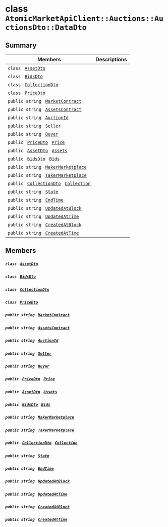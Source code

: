 # class `AtomicMarketApiClient::Auctions::AuctionsDto::DataDto` 

## Summary

 Members                                | Descriptions                                
----------------------------------------|---------------------------------------------
`class ` [`AssetDto`](.github/workflows/documentation/md/AtomicMarketApiClient--Auctions--AuctionsDto--DataDto--AssetDto.md#class_atomic_market_api_client_1_1_auctions_1_1_auctions_dto_1_1_data_dto_1_1_asset_dto)        | 
`class ` [`BidsDto`](.github/workflows/documentation/md/AtomicMarketApiClient--Auctions--AuctionsDto--DataDto--BidsDto.md#class_atomic_market_api_client_1_1_auctions_1_1_auctions_dto_1_1_data_dto_1_1_bids_dto)        | 
`class ` [`CollectionDto`](.github/workflows/documentation/md/AtomicMarketApiClient--Auctions--AuctionsDto--DataDto--CollectionDto.md#class_atomic_market_api_client_1_1_auctions_1_1_auctions_dto_1_1_data_dto_1_1_collection_dto)        | 
`class ` [`PriceDto`](.github/workflows/documentation/md/AtomicMarketApiClient--Auctions--AuctionsDto--DataDto--PriceDto.md#class_atomic_market_api_client_1_1_auctions_1_1_auctions_dto_1_1_data_dto_1_1_price_dto)        | 
`public string ` [`MarketContract`](#class_atomic_market_api_client_1_1_auctions_1_1_auctions_dto_1_1_data_dto_1a20de5c38363f0c6bf6b151e6ae648f99) | 
`public string ` [`AssetsContract`](#class_atomic_market_api_client_1_1_auctions_1_1_auctions_dto_1_1_data_dto_1a4bccc9f554dbf86212f9cd2fa46d0752) | 
`public string ` [`AuctionId`](#class_atomic_market_api_client_1_1_auctions_1_1_auctions_dto_1_1_data_dto_1ad7e7317f31fd0202dfdee9acc900ce45) | 
`public string ` [`Seller`](#class_atomic_market_api_client_1_1_auctions_1_1_auctions_dto_1_1_data_dto_1aa5502032d18fb2afb35ca3560819275b) | 
`public string ` [`Buyer`](#class_atomic_market_api_client_1_1_auctions_1_1_auctions_dto_1_1_data_dto_1a98a10502a99e30c08ee132cbdc9b1955) | 
`public ` [`PriceDto`](.github/workflows/documentation/md/AtomicMarketApiClient--Auctions--AuctionsDto--DataDto--PriceDto.md#class_atomic_market_api_client_1_1_auctions_1_1_auctions_dto_1_1_data_dto_1_1_price_dto)` ` [`Price`](#class_atomic_market_api_client_1_1_auctions_1_1_auctions_dto_1_1_data_dto_1aad692b76a67e3bf06c311cef195337a8) | 
`public ` [`AssetDto`](.github/workflows/documentation/md/AtomicMarketApiClient--Auctions--AuctionsDto--DataDto--AssetDto.md#class_atomic_market_api_client_1_1_auctions_1_1_auctions_dto_1_1_data_dto_1_1_asset_dto)` ` [`Assets`](#class_atomic_market_api_client_1_1_auctions_1_1_auctions_dto_1_1_data_dto_1af4eeb79abe4abf6489007349e93616f9) | 
`public ` [`BidsDto`](.github/workflows/documentation/md/AtomicMarketApiClient--Auctions--AuctionsDto--DataDto--BidsDto.md#class_atomic_market_api_client_1_1_auctions_1_1_auctions_dto_1_1_data_dto_1_1_bids_dto)` ` [`Bids`](#class_atomic_market_api_client_1_1_auctions_1_1_auctions_dto_1_1_data_dto_1aaa474b01a3471ce874ffd92030b9ee80) | 
`public string ` [`MakerMarketplace`](#class_atomic_market_api_client_1_1_auctions_1_1_auctions_dto_1_1_data_dto_1ac56762821342790d851bc50b189c6309) | 
`public string ` [`TakerMarketplace`](#class_atomic_market_api_client_1_1_auctions_1_1_auctions_dto_1_1_data_dto_1a8355908769f0cee72777ce35e7e8b9c0) | 
`public ` [`CollectionDto`](.github/workflows/documentation/md/AtomicMarketApiClient--Auctions--AuctionsDto--DataDto--CollectionDto.md#class_atomic_market_api_client_1_1_auctions_1_1_auctions_dto_1_1_data_dto_1_1_collection_dto)` ` [`Collection`](#class_atomic_market_api_client_1_1_auctions_1_1_auctions_dto_1_1_data_dto_1ac6d9b0c1cef1d8ad020fa9b6fc1c3319) | 
`public string ` [`State`](#class_atomic_market_api_client_1_1_auctions_1_1_auctions_dto_1_1_data_dto_1a522e965bbae5a9446d697aa3c704331d) | 
`public string ` [`EndTime`](#class_atomic_market_api_client_1_1_auctions_1_1_auctions_dto_1_1_data_dto_1acf19e0bd28f16eae4fad0a2e6586d8a4) | 
`public string ` [`UpdatedAtBlock`](#class_atomic_market_api_client_1_1_auctions_1_1_auctions_dto_1_1_data_dto_1a6bb57b5afa05403c9d9c39296178c9ef) | 
`public string ` [`UpdatedAtTime`](#class_atomic_market_api_client_1_1_auctions_1_1_auctions_dto_1_1_data_dto_1a72262f869452135882a475b6636de902) | 
`public string ` [`CreatedAtBlock`](#class_atomic_market_api_client_1_1_auctions_1_1_auctions_dto_1_1_data_dto_1a022adc431e5845376e250208a999e12d) | 
`public string ` [`CreatedAtTime`](#class_atomic_market_api_client_1_1_auctions_1_1_auctions_dto_1_1_data_dto_1a4cb9b4aaa1372df6dc2bb7d8f4916403) | 

## Members

##### `class ` [`AssetDto`](.github/workflows/documentation/md/AtomicMarketApiClient--Auctions--AuctionsDto--DataDto--AssetDto.md#class_atomic_market_api_client_1_1_auctions_1_1_auctions_dto_1_1_data_dto_1_1_asset_dto) 

##### `class ` [`BidsDto`](.github/workflows/documentation/md/AtomicMarketApiClient--Auctions--AuctionsDto--DataDto--BidsDto.md#class_atomic_market_api_client_1_1_auctions_1_1_auctions_dto_1_1_data_dto_1_1_bids_dto) 

##### `class ` [`CollectionDto`](.github/workflows/documentation/md/AtomicMarketApiClient--Auctions--AuctionsDto--DataDto--CollectionDto.md#class_atomic_market_api_client_1_1_auctions_1_1_auctions_dto_1_1_data_dto_1_1_collection_dto) 

##### `class ` [`PriceDto`](.github/workflows/documentation/md/AtomicMarketApiClient--Auctions--AuctionsDto--DataDto--PriceDto.md#class_atomic_market_api_client_1_1_auctions_1_1_auctions_dto_1_1_data_dto_1_1_price_dto) 

##### `public string ` [`MarketContract`](#class_atomic_market_api_client_1_1_auctions_1_1_auctions_dto_1_1_data_dto_1a20de5c38363f0c6bf6b151e6ae648f99) 

##### `public string ` [`AssetsContract`](#class_atomic_market_api_client_1_1_auctions_1_1_auctions_dto_1_1_data_dto_1a4bccc9f554dbf86212f9cd2fa46d0752) 

##### `public string ` [`AuctionId`](#class_atomic_market_api_client_1_1_auctions_1_1_auctions_dto_1_1_data_dto_1ad7e7317f31fd0202dfdee9acc900ce45) 

##### `public string ` [`Seller`](#class_atomic_market_api_client_1_1_auctions_1_1_auctions_dto_1_1_data_dto_1aa5502032d18fb2afb35ca3560819275b) 

##### `public string ` [`Buyer`](#class_atomic_market_api_client_1_1_auctions_1_1_auctions_dto_1_1_data_dto_1a98a10502a99e30c08ee132cbdc9b1955) 

##### `public ` [`PriceDto`](.github/workflows/documentation/md/AtomicMarketApiClient--Auctions--AuctionsDto--DataDto--PriceDto.md#class_atomic_market_api_client_1_1_auctions_1_1_auctions_dto_1_1_data_dto_1_1_price_dto)` ` [`Price`](#class_atomic_market_api_client_1_1_auctions_1_1_auctions_dto_1_1_data_dto_1aad692b76a67e3bf06c311cef195337a8) 

##### `public ` [`AssetDto`](.github/workflows/documentation/md/AtomicMarketApiClient--Auctions--AuctionsDto--DataDto--AssetDto.md#class_atomic_market_api_client_1_1_auctions_1_1_auctions_dto_1_1_data_dto_1_1_asset_dto)` ` [`Assets`](#class_atomic_market_api_client_1_1_auctions_1_1_auctions_dto_1_1_data_dto_1af4eeb79abe4abf6489007349e93616f9) 

##### `public ` [`BidsDto`](.github/workflows/documentation/md/AtomicMarketApiClient--Auctions--AuctionsDto--DataDto--BidsDto.md#class_atomic_market_api_client_1_1_auctions_1_1_auctions_dto_1_1_data_dto_1_1_bids_dto)` ` [`Bids`](#class_atomic_market_api_client_1_1_auctions_1_1_auctions_dto_1_1_data_dto_1aaa474b01a3471ce874ffd92030b9ee80) 

##### `public string ` [`MakerMarketplace`](#class_atomic_market_api_client_1_1_auctions_1_1_auctions_dto_1_1_data_dto_1ac56762821342790d851bc50b189c6309) 

##### `public string ` [`TakerMarketplace`](#class_atomic_market_api_client_1_1_auctions_1_1_auctions_dto_1_1_data_dto_1a8355908769f0cee72777ce35e7e8b9c0) 

##### `public ` [`CollectionDto`](.github/workflows/documentation/md/AtomicMarketApiClient--Auctions--AuctionsDto--DataDto--CollectionDto.md#class_atomic_market_api_client_1_1_auctions_1_1_auctions_dto_1_1_data_dto_1_1_collection_dto)` ` [`Collection`](#class_atomic_market_api_client_1_1_auctions_1_1_auctions_dto_1_1_data_dto_1ac6d9b0c1cef1d8ad020fa9b6fc1c3319) 

##### `public string ` [`State`](#class_atomic_market_api_client_1_1_auctions_1_1_auctions_dto_1_1_data_dto_1a522e965bbae5a9446d697aa3c704331d) 

##### `public string ` [`EndTime`](#class_atomic_market_api_client_1_1_auctions_1_1_auctions_dto_1_1_data_dto_1acf19e0bd28f16eae4fad0a2e6586d8a4) 

##### `public string ` [`UpdatedAtBlock`](#class_atomic_market_api_client_1_1_auctions_1_1_auctions_dto_1_1_data_dto_1a6bb57b5afa05403c9d9c39296178c9ef) 

##### `public string ` [`UpdatedAtTime`](#class_atomic_market_api_client_1_1_auctions_1_1_auctions_dto_1_1_data_dto_1a72262f869452135882a475b6636de902) 

##### `public string ` [`CreatedAtBlock`](#class_atomic_market_api_client_1_1_auctions_1_1_auctions_dto_1_1_data_dto_1a022adc431e5845376e250208a999e12d) 

##### `public string ` [`CreatedAtTime`](#class_atomic_market_api_client_1_1_auctions_1_1_auctions_dto_1_1_data_dto_1a4cb9b4aaa1372df6dc2bb7d8f4916403) 

